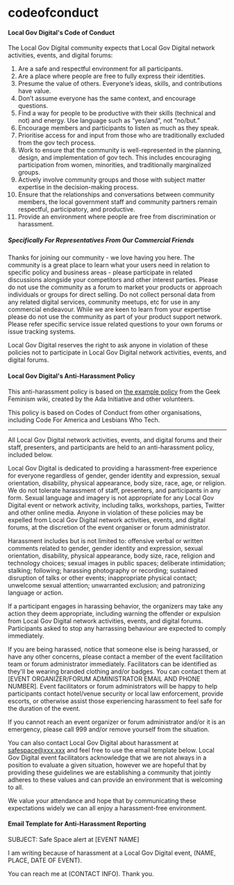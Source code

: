 codeofconduct
=============

#### Local Gov Digital's Code of Conduct

The Local Gov Digital community expects that Local Gov Digital network activities, events, and digital forums:

1. Are a safe and respectful environment for all participants.
2. Are a place where people are free to fully express their identities.
3. Presume the value of others. Everyone’s ideas, skills, and contributions have value.
4. Don’t assume everyone has the same context, and encourage questions.
5. Find a way for people to be productive with their skills (technical and not) and energy. Use language such as “yes/and”, not “no/but.”
6. Encourage members and participants to listen as much as they speak.
7. Prioritise access for and input from those who are traditionally excluded from the gov tech process.
8. Work to ensure that the community is well-represented in the planning, design, and implementation of gov tech. This includes encouraging participation from women, minorities, and traditionally marginalized groups. 
9. Actively involve community groups and those with subject matter expertise in the decision-making process.
10. Ensure that the relationships and conversations between community members, the local government staff and community partners remain respectful, participatory, and productive.
11. Provide an environment where people are free from discrimination or harassment.

##### Specifically For Representatives From Our Commercial Friends
Thanks for joining our community - we love having you here.
The community is a great place to learn what your users need in relation to specific policy and business areas - please participate in related discussions alongside your competitors and other interest parties.
Please do not use the community as a forum to market your products or approach individuals or groups for direct selling.
Do not collect personal data from any related digital services, community meetups, etc for use in any commercial endeavour.
While we are keen to learn from your expertise please do not use the community as part of your product support network. Please refer specific service issue related questions to your own forums or issue tracking systems.

Local Gov Digital reserves the right to ask anyone in violation of these policies not to participate in Local Gov Digital network activities, events, and digital forums.

#### Local Gov Digital's Anti-Harassment Policy

This anti-harassment policy is based on <a href="http://geekfeminism.wikia.com/wiki/Conference_anti-harassment/Policy">the example policy</a> from the Geek Feminism wiki, created by the Ada Initiative and other volunteers.

This policy is based on Codes of Conduct from other organisations, including Code For America and Lesbians Who Tech.

* * * 

All Local Gov Digital network activities, events, and digital forums and their staff, presenters, and participants are held to an anti-harassment policy, included below.

Local Gov Digital is dedicated to providing a harassment-free experience for everyone regardless of gender, gender identity and expression, sexual orientation, disability, physical appearance, body size, race, age, or religion. We do not tolerate harassment of staff, presenters, and participants in any form. Sexual language and imagery is not appropriate for any Local Gov Digital event or network activity, including talks, workshops, parties, Twitter and other online media. Anyone in violation of these policies may be expelled from Local Gov Digital network activities, events, and digital forums, at the discretion of the event organiser or forum administrator.

Harassment includes but is not limited to: offensive verbal or written comments related to gender, gender identity and expression, sexual orientation, disability, physical appearance, body size, race, religion and technology choices; sexual images in public spaces; deliberate intimidation; stalking; following; harassing photography or recording; sustained disruption of talks or other events; inappropriate physical contact; unwelcome sexual attention; unwarranted exclusion; and patronizing language or action.

If a participant engages in harassing behavior, the organizers may take any action they deem appropriate, including warning the offender or expulsion from Local Gov Digital network activities, events, and digital forums. Participants asked to stop any harrassing behaviour are expected to comply immediately. 

If you are being harassed, notice that someone else is being harassed, or have any other concerns, please contact a member of the event facilitation team or forum administrator immediately. Facilitators can be identified as they'll be wearing branded clothing and/or badges. You can contact them at [EVENT ORGANIZER/FORUM ADMINISTRATOR EMAIL AND PHONE NUMBER]. Event facilitators or forum administrators will be happy to help participants contact hotel/venue security or local law enforcement, provide escorts, or otherwise assist those experiencing harassment to feel safe for the duration of the event.

If you cannot reach an event organizer or forum administrator and/or it is an emergency, please call 999 and/or remove yourself from the situation. 

You can also contact Local Gov Digital about harassment at safespace@xxx.xxx and feel free to use the email template below. Local Gov Digital event facilitators acknowledge that we are not always in a position to evaluate a given situation, however we are hopeful that by providing these guidelines we are establishing a community that jointly adheres to these values and can provide an environment that is welcoming to all.

We value your attendance and hope that by communicating these expectations widely we can all enjoy a harassment-free environment.

#### Email Template for Anti-Harassment Reporting

SUBJECT: Safe Space alert at [EVENT NAME]

I am writing because of harassment at a Local Gov Digital event, (NAME, PLACE, DATE OF EVENT). 

You can reach me at (CONTACT INFO). Thank you.

